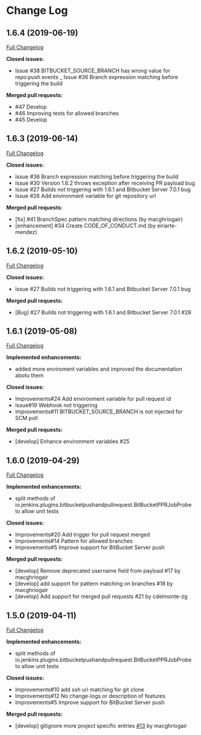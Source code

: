 # Change Log

## 1.6.4 (2019-06-19)
[Full Changelog](https://github.com/jenkinsci/bitbucket-push-and-pull-request-plugin/compare/bitbucket-push-and-pull-request-1.6.3...bitbucket-push-and-pull-request-1.6.4)

**Closed issues:**
- Issue #38 BITBUCKET_SOURCE_BRANCH has wrong value for repo:push events
_ Issue #36 Branch expression matching before triggering the build

**Merged pull requests:**
- #47 Develop
- #46 Improving tests for allowed branches
- #45 Develop

## 1.6.3 (2019-06-14)
[Full Changelog](https://github.com/jenkinsci/bitbucket-push-and-pull-request-plugin/compare/bitbucket-push-and-pull-request-1.6.2...bitbucket-push-and-pull-request-1.6.3)

**Closed issues:**
- Issue #36 Branch expression matching before triggering the build
- Issue #30 Version 1.6.2 throws exception after receiving PR payload bug
- Issue #27 Builds not triggering with 1.6.1 and Bitbucket Server 7.0.1 bug
- Issue #26 Add environment variable for git repository url

**Merged pull requests:**
- [fix] #41 BranchSpec pattern matching directions (by macghriogair)
- [enhancement] #34 Create CODE_OF_CONDUCT.md (by eiriarte-mendez)


## 1.6.2 (2019-05-10)
[Full Changelog](https://github.com/jenkinsci/bitbucket-push-and-pull-request-plugin/compare/bitbucket-push-and-pull-request-1.6.1...bitbucket-push-and-pull-request-1.6.2)

**Closed issues:**

- Issue #27 Builds not triggering with 1.6.1 and Bitbucket Server 7.0.1 bug

**Merged pull requests:**

- [Bug] #27 Builds not triggering with 1.6.1 and Bitbucket Server 7.0.1 #28


## 1.6.1 (2019-05-08)
[Full Changelog](https://github.com/jenkinsci/bitbucket-push-and-pull-request-plugin/compare/bitbucket-push-and-pull-request-1.6.0...bitbucket-push-and-pull-request-1.6.1)

**Implemented enhancements:**

- added more enviroment variables and improved the documentation abotu them

**Closed issues:**

- Improvements#24 Add environment variable for pull request id
- Issue#19 Webhook not triggering
- Improvements#11 BITBUCKET_SOURCE_BRANCH is not injected for SCM poll

**Merged pull requests:**

- [develop] Enhance environment variables #25 

## 1.6.0 (2019-04-29)
[Full Changelog](https://github.com/jenkinsci/bitbucket-push-and-pull-request-plugin/compare/bitbucket-push-and-pull-request-1.5.0...bitbucket-push-and-pull-request-1.6.0)

**Implemented enhancements:**

- split methods of io.jenkins.plugins.bitbucketpushandpullrequest.BitBucketPPRJobProbe to allow unit tests

**Closed issues:**

- Improvements#20 Add trigger for pull request merged
- Improvements#14 Pattern for allowed branches
- Improvements#5 Improve support for BitBucket Server push

**Merged pull requests:**

- [develop] Remove deprecated username field from payload #17 by macghriogair
- [develop] add support for pattern matching on branches #18 by macghriogair
- [develop] Add support for merged pull requests #21 by cdelmonte-zg



## 1.5.0 (2019-04-11)
[Full Changelog](https://github.com/jenkinsci/bitbucket-push-and-pull-request-plugin/compare/master@%7B20days%7D...master)

**Implemented enhancements:**

- split methods of io.jenkins.plugins.bitbucketpushandpullrequest.BitBucketPPRJobProbe to allow unit tests

**Closed issues:**

- Improvements#10 add ssh uri matching for git clone
- Improvements#12 No change-logs or description of features
- Improvements#5 Improve support for BitBucket Server push

**Merged pull requests:**

- [develop] gitignore more project specific entries [#13](https://github.com/jenkinsci/bitbucket-push-and-pull-request-plugin/pull/13) by macghriogair

